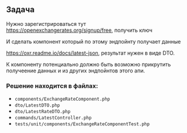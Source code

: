 


Задача
------------

Нужно зарегистрироваться тут https://openexchangerates.org/signup/free, получить ключ

И сделать компонент который по этому эндпойнту получает данные

https://oxr.readme.io/docs/latest-json, результат нужен в виде DTO.

К компоненту потенциально должно быть возможно прикрутить получеение данных и из других эндпойнтов этого апи.

### Решение находится в файлах:

- `components/ExchangeRateComponent.php`
- `dto/LatestDTO.php`
- `dto/LatestRateDTO.php`
- `commands/LatestController.php`
- `tests/unit/components/ExchangeRateComponentTest.php`

